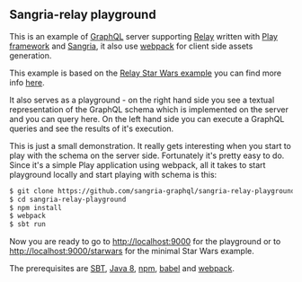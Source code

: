 ## Sangria-relay playground

This is an example of [GraphQL](https://facebook.github.io/graphql) server supporting [Relay](https://facebook.github.io/relay/) written with [Play framework](https://www.playframework.com) and [Sangria](http://sangria-graphql.org), it also use [webpack](https://webpack.github.io/) for client side assets generation.
 
This example is based on the [Relay Star Wars example](https://github.com/facebook/relay/tree/master/examples/star-wars) you can find more info [here](https://facebook.github.io/relay/docs/graphql-relay-specification.html).

It also serves as a playground - on the right hand side you see a textual representation of the GraphQL
schema which is implemented on the server and you can query here. On the left hand side
you can execute a GraphQL queries and see the results of it's execution.

This is just a small demonstration. It really gets interesting when you start to play with the schema on the server side. Fortunately it's
pretty easy to do. Since it's a simple Play application using webpack, all it takes to start playground locally and start playing with schema is this:

```bash
$ git clone https://github.com/sangria-graphql/sangria-relay-playground.git
$ cd sangria-relay-playground
$ npm install
$ webpack
$ sbt run
```

Now you are ready to go to [http://localhost:9000](http://localhost:9000) for the playground or to [http://localhost:9000/starwars](http://localhost:9000/starwars) for the minimal Star Wars example.

The prerequisites are [SBT](http://www.scala-sbt.org/download.html), [Java 8](http://www.oracle.com/technetwork/java/javase/downloads/jdk8-downloads-2133151.html), [npm](https://www.npmjs.com/), [babel](https://babeljs.io/) and [webpack](https://webpack.github.io/).
